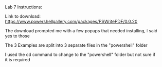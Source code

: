 Lab 7 Instructions:

Link to download: https://www.powershellgallery.com/packages/PSWritePDF/0.0.20

The download prompted me with a few popups that needed installing, I said yes to those

The 3 Examples are split into 3 separate files in the "powershell" folder

I used the cd command to change to the "powershell" folder but not sure if it is required